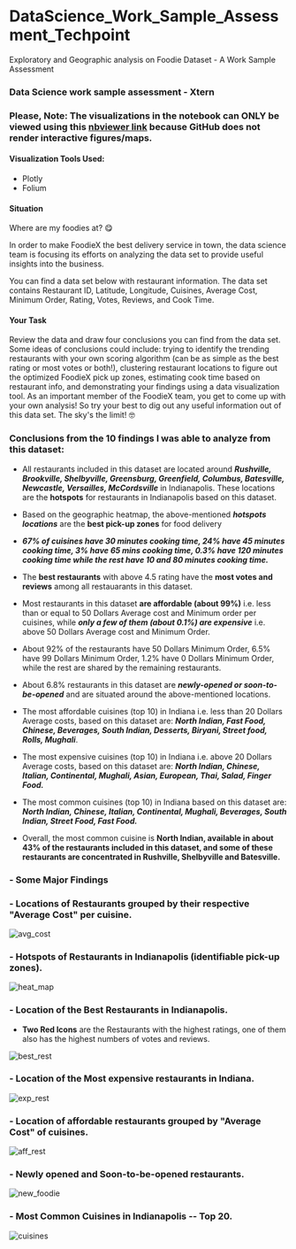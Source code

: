 [//]: # (Image References)

[image3]: ./foodie_images/average_cost_foodie.PNG "avg_cost"
[image1]: ./foodie_images/heatmap_foodie.PNG "heat_map"
[image2]: ./foodie_images/best_rest_foodie.PNG "best_rest"
[image4]: ./foodie_images/exp_rest_foodie.PNG "exp_rest"
[image5]: ./foodie_images/aff_rest_foodie.PNG "aff_rest"
[image6]: ./foodie_images/new_foodie.PNG "new_foodie"
[image7]: ./foodie_images/newplot_(68).png "cuisines"

# DataScience_Work_Sample_Assessment_Techpoint
Exploratory and Geographic analysis on Foodie Dataset - A Work Sample Assessment





### Data Science work sample assessment - Xtern 

### Please, Note: The visualizations in the notebook can ONLY be viewed using this [nbviewer link](https://nbviewer.jupyter.org/github/AdeboyeML/DataScience_Work_Sample_Assessment_Techpoint/blob/main/Data_Science_Work_Sample_Assessment.ipynb) because GitHub does not render interactive figures/maps. 


#### Visualization Tools Used:

- Plotly
- Folium

#### Situation

Where are my foodies at? 😋 

In order to make FoodieX the best delivery service in town, the data science team is focusing its efforts on analyzing the data set to provide useful insights into the business. 

You can find a data set below with restaurant information. The data set contains Restaurant ID, Latitude, Longitude, Cuisines, Average Cost, Minimum Order, Rating, Votes, Reviews, and Cook Time.

#### Your Task

Review the data and draw four conclusions you can find from the data set. Some ideas of conclusions could include: trying to identify the trending restaurants with your own scoring algorithm (can be as simple as the best rating or most votes or both!), clustering restaurant locations to figure out the optimized FoodieX pick up zones, estimating cook time based on restaurant info, and demonstrating your findings using a data visualization tool. As an important member of the FoodieX team, you get to come up with your own analysis! So try your best to dig out any useful information out of this data set. The sky's the limit! 🤓


### Conclusions from the 10 findings I was able to analyze from this dataset:

- All restaurants included in this dataset are located around ***Rushville, Brookville, Shelbyville, Greensburg, Greenfield, Columbus, Batesville, Newcastle, Versailles, McCordsville*** in Indianapolis. These locations are the **hotspots** for restaurants in Indianapolis based on this dataset.



- Based on the geographic heatmap, the above-mentioned ***hotspots locations*** are the **best pick-up zones** for food delivery



- ***67% of cuisines have 30 minutes cooking time, 24% have 45 minutes cooking time, 3% have 65 mins cooking time, 0.3% have 120 minutes cooking time while the rest have 10 and 80 minutes cooking time.***



- The **best restaurants** with above 4.5 rating have the **most votes and reviews** among all restauarants in this dataset.



- Most restaurants in this dataset **are affordable (about 99%)** i.e. less than or equal to 50 Dollars Average cost and Minimum order per cuisines, while ***only a few of them (about 0.1%) are expensive*** i.e. above 50 Dollars Average cost and Minimum Order.



- About 92% of the restaurants have 50 Dollars Minimum Order, 6.5% have 99 Dollars Minimum Order, 1.2% have 0 Dollars Minimum Order, while the rest are shared by the remaining restaurants.



- About 6.8% restaurants in this dataset are ***newly-opened or soon-to-be-opened*** and are situated around the above-mentioned locations.



- The most affordable cuisines (top 10) in Indiana i.e. less than 20 Dollars Average costs, based on this dataset are: ***North Indian, Fast Food, Chinese, Beverages, South Indian, Desserts, Biryani, Street food, Rolls, Mughali***.



- The most expensive cuisines (top 10) in Indiana i.e. above 20 Dollars Average costs, based on this dataset are: ***North Indian, Chinese, Italian, Continental, Mughali, Asian, European, Thai, Salad, Finger Food.***



- The most common cuisines (top 10) in Indiana based on this dataset are: ***North Indian, Chinese, Italian, Continental, Mughali, Beverages, South Indian, Street Food, Fast Food.***



- Overall, the most common cuisine is **North Indian, available in about 43% of the restaurants included in this dataset, and some of these restaurants are concentrated in Rushville, Shelbyville and Batesville.**




### - Some Major Findings

### - Locations of Restaurants grouped by their respective "Average Cost" per cuisine.
![avg_cost][image3]



### - Hotspots of Restaurants in Indianapolis (identifiable pick-up zones).
![heat_map][image1]



### - Location of the Best Restaurants in Indianapolis.

- **Two Red Icons** are the Restaurants with the highest ratings, one of them also has the highest numbers of votes and reviews.

![best_rest][image2]



### - Location of the Most expensive restaurants in Indiana.
![exp_rest][image4]


### - Location of affordable restaurants grouped by "Average Cost" of cuisines.
![aff_rest][image5]


### - Newly opened and Soon-to-be-opened restaurants.
![new_foodie][image6]



### - Most Common Cuisines in Indianapolis -- Top 20.
![cuisines][image7]
